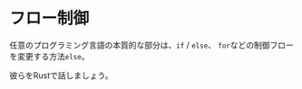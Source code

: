 # <!--Flow Control--> フロー制御

<!--An essential part of any programming languages are ways to modify control flow: `if` / `else`, `for`, and others.-->
任意のプログラミング言語の本質的な部分は、`if` / `else`、 `for`などの制御フローを変更する方法`else`。
<!--Let's talk about them in Rust.-->
彼らをRustで話しましょう。
